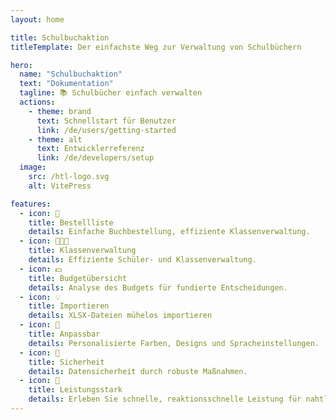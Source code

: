 ```yaml
---
layout: home

title: Schulbuchaktion
titleTemplate: Der einfachste Weg zur Verwaltung von Schulbüchern

hero:
  name: "Schulbuchaktion"
  text: "Dokumentation"
  tagline: 📚 Schulbücher einfach verwalten
  actions:
    - theme: brand
      text: Schnellstart für Benutzer
      link: /de/users/getting-started
    - theme: alt
      text: Entwicklerreferenz
      link: /de/developers/setup
  image:
    src: /htl-logo.svg
    alt: VitePress

features:
  - icon: 📑
    title: Bestellliste
    details: Einfache Buchbestellung, effiziente Klassenverwaltung.
  - icon: 👩‍👧‍👦
    title: Klassenverwaltung
    details: Effiziente Schüler- und Klassenverwaltung.
  - icon: 💵
    title: Budgetübersicht
    details: Analyse des Budgets für fundierte Entscheidungen.
  - icon: 💡
    title: Importieren
    details: XLSX-Dateien mühelos importieren
  - icon: 🎨
    title: Anpassbar
    details: Personalisierte Farben, Designs und Spracheinstellungen.
  - icon: 🔐
    title: Sicherheit
    details: Datensicherheit durch robuste Maßnahmen.
  - icon: 🚀
    title: Leistungsstark
    details: Erleben Sie schnelle, reaktionsschnelle Leistung für nahtlose Operationen.
---
```


<style>
:root {
  --vp-home-hero-name-color: transparent;
  --vp-home-hero-name-background: -webkit-linear-gradient(120deg, #086dcb 30%, #1dbef3);

  --vp-home-hero-image-background-image: linear-gradient(-45deg, #242a3b 50%, #428faf 50%);
  --vp-home-hero-image-filter: blur(44px);

}

.dark {
  --vp-c-gutter: #28282d;
}

@media (min-width: 640px) {
  :root {
    --vp-home-hero-image-filter: blur(56px);
  }
}

@media (min-width: 960px) {
  :root {
    --vp-home-hero-image-filter: blur(68px);
  }
}
</style>

